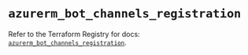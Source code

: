 # `azurerm_bot_channels_registration`

Refer to the Terraform Registry for docs: [`azurerm_bot_channels_registration`](https://registry.terraform.io/providers/hashicorp/azurerm/3.110.0/docs/resources/bot_channels_registration).
